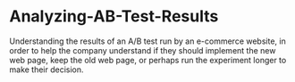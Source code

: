 # Analyzing-AB-Test-Results
Understanding the results of an A/B test run by an e-commerce website, in order to help the company understand if they should implement the new web page, keep the old web page, or perhaps run the experiment longer to make their decision.
